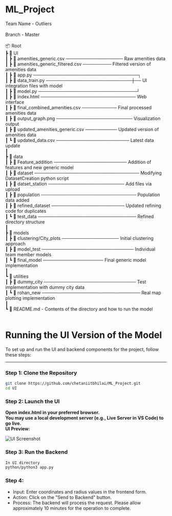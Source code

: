 # ML_Project
Team Name - Outliers <br>
<br>
Branch - Master <br>
<br>
📦 Root<br>
 ┣ 📂 UI<br>
 ┃ ┣ 📄 amenities_generic.csv ────────────────── Raw amenities data<br>
 ┃ ┣ 📄 amenities_generic_filtered.csv ───────── Filtered version of amenities data<br>
 ┃ ┣ 📄 app.py ─────────────────────────────────┐<br>
 ┃ ┣ 📄 data_train.py ───────────────────────────┼── UI integration files with model<br>
 ┃ ┣ 📄 model.py ───────────────────────────────┘<br>
 ┃ ┣ 📄 index.html ────────────────────────────── Web interface<br>
 ┃ ┣ 📄 final_combined_amenities.csv ─────────── Final processed amenities data<br>
 ┃ ┣ 📄 output_graph.png ──────────────────────── Visualization output<br>
 ┃ ┣ 📄 updated_amenities_generic.csv ────────── Updated version of amenities data<br>
 ┃ ┗ 📄 updated_data.csv ─────────────────────── Latest data update<br>
 ┃<br>
 ┣ 📂 data<br>
 ┃ ┣ 📂 Feature_addition ─────────────────────── Addition of features and new generic model<br>
 ┃ ┣ 📂 dataset ───────────────────────────────── Modifying DatasetCreation python script<br>
 ┃ ┣ 📂 datset_station ──────────────────────── Add files via upload<br>
 ┃ ┣ 📂 population ────────────────────────────── Population data added<br>
 ┃ ┣ 📂 refined_dataset ─────────────────────── Updated refining code for duplicates<br>
 ┃ ┗ 📂 test_data ─────────────────────────────── Refined directory structure<br>
 ┃<br>
 ┣ 📂 models<br>
 ┃ ┣ 📂 clustering/City_plots ────────────────── Initial clustering approach<br>
 ┃ ┣ 📂 model_test ───────────────────────────── Individual team member models<br>
 ┃ ┗ 📂 final_model ─────────────────── Final generic model implementation<br>
 ┃<br>
 ┗ 📂 utilities<br>
 ┃ ┣ 📂 dummy_city ───────────────────────────── Test implementation with dummy city data<br>
 ┃ ┗ 📂 rohan_new ─────────────────────────────── Real map plotting implementation<br>
 ┃<br>
 ┗ 📄 README.md - Contents of the directory and how to run the model <br>
<br>
# Running the UI Version of the Model

To set up and run the UI and backend components for the project, follow these steps:

---

### Step 1: Clone the Repository

```bash
git clone https://github.com/chetaniitbhilai/ML_Project.git
cd UI
```

### Step 2: Launch the UI
**Open index.html in your preferred browser.<br>
You may use a local development server (e.g., Live Server in VS Code) to go live.<br>
UI Preview:<br>**

![UI Screenshot](https://github.com/user-attachments/assets/1021d28c-37ae-4eb5-8d71-e9c6ceef7e82) <br>


### Step 3: Run the Backend
```bash
In UI directory 
python/python3 app.py
```

### Step 4: 
<ul>
  <li>Input: Enter coordinates and radius values in the frontend form.</li>
  <li>Action: Click on the "Send to Backend" button.</li>
  <li>Process: The backend will process the request. Please allow approximately 10 minutes for the operation to complete.</li>
</ul>


